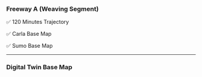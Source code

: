 ### Freeway A (Weaving Segment) 

:white_check_mark: 120 Minutes Trajectory

:white_check_mark:  Carla Base Map

:white_check_mark:  Sumo Base Map



<hr> 

### Digital Twin Base Map



